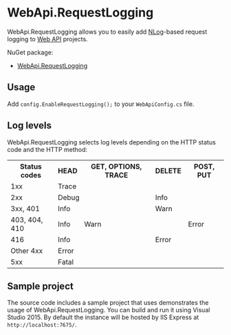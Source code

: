 # WebApi.RequestLogging

WebApi.RequestLogging allows you to easily add [NLog](http://nlog-project.org/)-based request logging to [Web API](http://www.asp.net/web-api) projects.

NuGet package:
* [WebApi.RequestLogging](https://www.nuget.org/packages/WebApi.RequestLogging/)



## Usage

Add `config.EnableRequestLogging();` to your `WebApiConfig.cs` file.



## Log levels

WebApi.RequestLogging selects log levels depending on the HTTP status code and the HTTP method:

<table>
  <tr>
    <th>Status codes</th>  <th>HEAD</th>  <th>GET, OPTIONS, TRACE</th>  <th>DELETE</th>  <th>POST, PUT</th>
  </tr>
  <tr>
    <td>1xx</td>           <td colspan="4">Trace</td>
  </tr>
  <tr>
    <td>2xx</td>           <td colspan="2">Debug</td>                   <td colspan="2">Info</td>
  </tr>
  <tr>
    <td>3xx, 401</td>      <td colspan="2">Info</td>                    <td colspan="2">Warn</td>
  </tr>
  <tr>
    <td>403, 404, 410</td> <td>Info</td>  <td colspan="2">Warn</td>                      <td>Error</td>
  </tr>
    <td>416</td>           <td colspan="2">Info</td>                    <td colspan="2">Error</td>
  <tr>
    <td>Other 4xx</td>     <td colspan="4">Error</td>
  </tr>
  <tr>
    <td>5xx</td>           <td colspan="4">Fatal</td>
  </tr>
</table>



## Sample project

The source code includes a sample project that uses demonstrates the usage of WebApi.RequestLogging. You can build and run it using Visual Studio 2015. By default the instance will be hosted by IIS Express at `http://localhost:7675/`.
